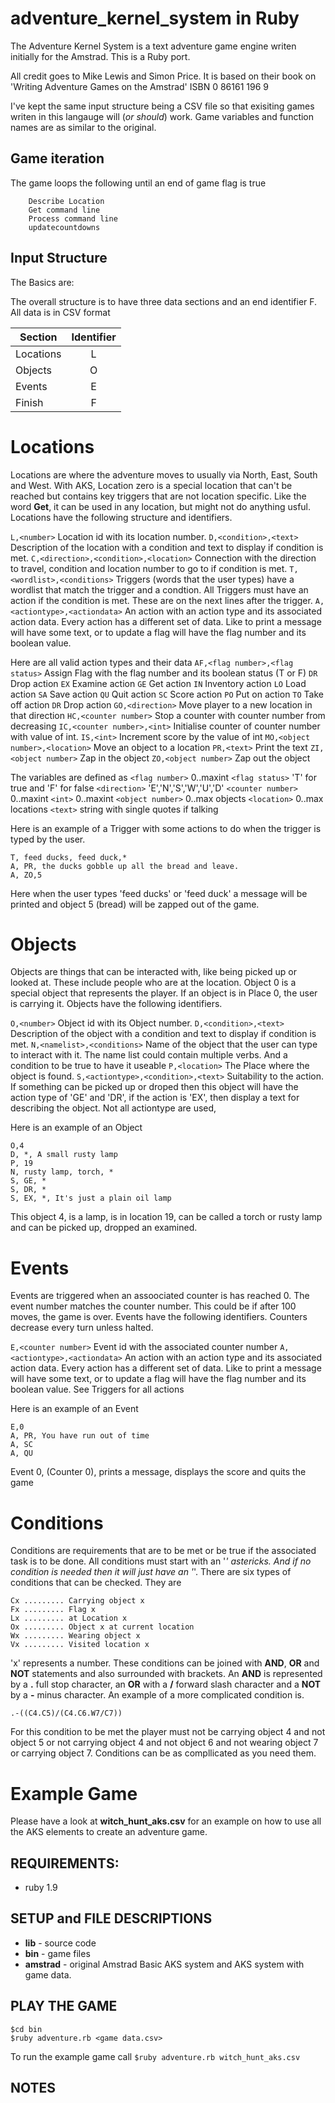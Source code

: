 adventure_kernel_system in Ruby
===============================

The Adventure Kernel System is a text adventure game engine writen initially for the Amstrad.  This is a Ruby port.

All credit goes to Mike Lewis and Simon Price.  It is based on their book on 'Writing Adventure Games on the Amstrad' ISBN 0 86161 196 9

I've kept the same input structure being a CSV file so that exisiting games writen in this langauge will (*or should*) work.  Game variables and function names are as similar to the original.

## Game iteration

The game loops the following until an end of game flag is true
```
	Describe Location
	Get command line
	Process command line
	updatecountdowns
```

## Input Structure

The Basics are:

The overall structure is to have three data sections and an end identifier F.  All data is in CSV format

| Section | Identifier |
| ------- | :--------: |
| Locations | L |
| Objects | O |
| Events | E |
| Finish | F |

# Locations

Locations are where the adventure moves to usually via North, East, South and West.  With AKS, Location zero is a special location that can't be reached but contains key triggers that are not location specific.  Like the word **Get**, it can be used in any location, but might not do anything usful.  Locations have the following structure and identifiers.

`L,<number>` Location id with its location number.
`D,<condition>,<text>` Description of the location with a condition and text to display if condition is met.
`C,<direction>,<condition>,<location>` Connection with the direction to travel, condition and location number to go to if condition is met.
`T,<wordlist>,<conditions>` Triggers (words that the user types) have a wordlist that match the trigger and a condtion.  All Triggers must have an action if the condition is met.  These are on the next lines after the trigger.
`A,<actiontype>,<actiondata>`  An action with an action type and its associated action data.  Every action has a different set of data.  Like to print a message will have some text, or to update a flag will have the flag number and its boolean value.

Here are all valid action types and their data
`AF,<flag number>,<flag status>` Assign Flag with the flag number and its boolean status (T or F)
`DR` Drop action
`EX` Examine action
`GE` Get action
`IN` Inventory action
`LO` Load action
`SA` Save action
`QU` Quit action
`SC` Score action
`PO` Put on action
`TO` Take off action
`DR` Drop action
`GO,<direction>` Move player to a new location in that direction
`HC,<counter number>` Stop a counter with counter number from decreasing
`IC,<counter number>,<int>` Initialise counter of counter number with value of int.
`IS,<int>` Increment score by the value of int
`MO,<object number>,<location>` Move an object to a location
`PR,<text>` Print the text
`ZI,<object number>` Zap in the object
`ZO,<object number>` Zap out the object

The variables are defined as
`<flag number>` 0..maxint
`<flag status>` 'T' for true and 'F' for false
`<direction>` 'E','N','S','W','U','D'
`<counter number>` 0..maxint
`<int>` 0..maxint
`<object number>` 0..max objects
`<location>` 0..max locations
`<text>` string with single quotes if talking

Here is an example of a Trigger with some actions to do when the trigger is typed by the user.
```
T, feed ducks, feed duck,*
A, PR, the ducks gobble up all the bread and leave.
A, ZO,5
```
Here when the user types 'feed ducks' or 'feed duck' a message will be printed and object 5 (bread) will be zapped out of the game.

# Objects

Objects are things that can be interacted with, like being picked up or looked at.  These include people who are at the location.  Object 0 is a special object that represents the player.  If an object is in Place 0, the user is carrying it.  Objects have the following identifiers.

`O,<number>` Object id with its Object number.
`D,<condition>,<text>` Description of the object with a condition and text to display if condition is met.
`N,<namelist>,<conditions>` Name of the object that the user can type to interact with it.  The name list could contain multiple verbs.  And a condition to be true to have it useable
`P,<location>` The Place where the object is found.
`S,<actiontype>,<condition>,<text>` Suitability to the action.  If something can be picked up or droped then this object will have the action type of 'GE' and 'DR', if the action is 'EX', then display a text for describing the object.  Not all actiontype are used, 

Here is an example of an Object
```
O,4
D, *, A small rusty lamp
P, 19
N, rusty lamp, torch, * 
S, GE, *
S, DR, *
S, EX, *, It's just a plain oil lamp
```
This object 4, is a lamp, is in location 19, can be called a torch or rusty lamp and can be picked up, dropped an examined.

# Events

Events are triggered when an assoociated counter is has reached 0.  The event number matches the counter number.  This could be if after 100 moves, the game is over.  Events have the following identifiers.  Counters decrease every turn unless halted.

`E,<counter number>` Event id with the associated counter number
`A,<actiontype>,<actiondata>`  An action with an action type and its associated action data.  Every action has a different set of data.  Like to print a message will have some text, or to update a flag will have the flag number and its boolean value. See Triggers for all actions

Here is an example of an Event
```
E,0
A, PR, You have run out of time
A, SC
A, QU
```
Event 0, (Counter 0), prints a message, displays the score and quits the game

# Conditions

Conditions are requirements that are to be met or be true if the associated task is to be done.  All conditions must start with an '*' astericks.  And if no condition is needed then it will just have an '*'.  There are six types of conditions that can be checked.  They are

```
Cx ......... Carrying object x
Fx ......... Flag x
Lx ......... at Location x
Ox ......... Object x at current location
Wx ......... Wearing object x
Vx ......... Visited location x
```
'x' represents a number.  These conditions can be joined with **AND**, **OR** and **NOT** statements and also surrounded with brackets.  An **AND** is represented by a **.** full stop character, an **OR** with a **/** forward slash character and a **NOT** by a **-** minus character.  An example of a more complicated condition is.
```
.-((C4.C5)/(C4.C6.W7/C7))
```
For this condition to be met the player must not be carrying object 4 and not object 5 or not carrying object 4 and not object 6 and not wearing object 7 or carrying object 7.  Conditions can be as compllicated as you need them.

# Example Game

Please have a look at **witch_hunt_aks.csv** for an example on how to use all the AKS elements to create an adventure game.

## REQUIREMENTS:

* ruby 1.9

## SETUP and FILE DESCRIPTIONS

* **lib** - source code
* **bin** - game files
* **amstrad** - original Amstrad Basic AKS system and AKS system with game data.

## PLAY THE GAME

```
$cd bin
$ruby adventure.rb <game data.csv>
```

To run the example game call `$ruby adventure.rb witch_hunt_aks.csv`

## NOTES
